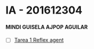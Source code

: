 # IA - 201612304

#### MINDI GUISELA AJPOP AGUILAR

- [ ] [Tarea 1 Reflex agent](https://mindiajpop.github.io/IA/01_reflex_agent.html)

